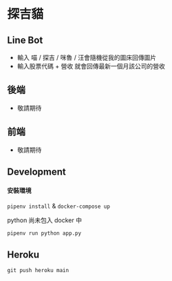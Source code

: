 # 探吉貓

## Line Bot

- 輸入 喵 / 探吉 / 咪魯 / 汪會隨機從我的圖床回傳圖片
- 輸入股票代碼 + 營收 就會回傳最新一個月該公司的營收

## 後端

- 敬請期待

## 前端

- 敬請期待

## Development

#### 安裝環境
`pipenv install` & `docker-compose up`

python 尚未包入 docker 中

`pipenv run python app.py`

## Heroku

`git push heroku main`